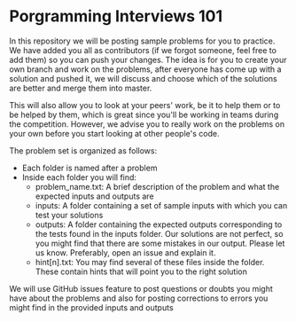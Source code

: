 # Porgramming Interviews 101
In this repository we will be posting sample problems for you to practice. We have added you all as contributors (if we forgot someone, feel free to add them) so you can push your changes. The idea is for you to create your own branch and work on the problems, after everyone has come up with a solution and pushed it, we will discuss and choose which of the solutions are better and merge them into master. 

This will also allow you to look at your peers' work, be it to help them or to be helped by them, which is great since you'll be working in teams during the competition. However, we advise you to really work on the problems on your own before you start looking at other people's code.

The problem set is organized as follows:
- Each folder is named after a problem
- Inside each folder you will find:
    - problem_name.txt: A brief description of the problem and what the expected inputs and outputs are
    - inputs: A folder containing a set of sample inputs with which you can test your solutions
    - outputs: A folder containing the expected outputs corresponding to the tests found in the inputs folder. Our solutions are not perfect, so you might find that there are some mistakes in our output. Please let us know. Preferably, open an issue and explain it.
    - hint[n].txt: You may find several of these files inside the folder. These contain hints that will point you to the right solution

We will use GitHub issues feature to post questions or doubts you might have about the problems and also for posting corrections to errors you might find in the provided inputs and outputs
